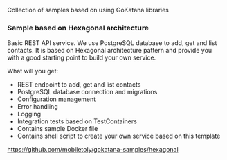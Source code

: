 Collection of samples based on using GoKatana libraries

### Sample based on Hexagonal architecture

Basic REST API service. We use PostgreSQL database to add, get and list contacts.
It is based on Hexagonal architecture pattern and provide you with a good starting point
to build your own service.

What will you get:

- REST endpoint to add, get and list contacts
- PostgreSQL database connection and migrations
- Configuration management
- Error handling
- Logging
- Integration tests based on TestContainers
- Contains sample Docker file
- Contains shell script to create your own service based on this template

https://github.com/mobiletoly/gokatana-samples/hexagonal
